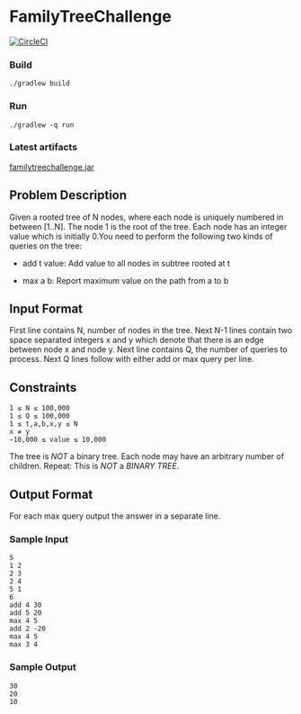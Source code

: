 # FamilyTreeChallenge

[![CircleCI](https://circleci.com/gh/carlso70/FamilyTreeChallenge.svg?style=shield&circle-token=1ef8009b58e654742383ca0de12783f85ee84c6d)](https://circleci.com/gh/carlso70/FamilyTreeChallenge)

### Build

```
./gradlew build
```

### Run

```
./gradlew -q run
 ```
 
 
### Latest artifacts
 
 [familytreechallenge.jar](https://circleci.com/api/v1/project/carlso70/FamilyTreeChallenge/latest/artifacts/0/$CIRCLE_ARTIFACTS/familytreechallenge.jar)


Problem Description
-----

Given a rooted tree of N nodes, where each node is uniquely numbered in between [1..N]. The node 1 is the root of the tree. Each node has an integer value which is initially 0.You need to perform the following two kinds of queries on the tree:

* add t value: Add value to all nodes in subtree rooted at t

* max a b: Report maximum value on the path from a to b

## Input Format

First line contains N, number of nodes in the tree. Next N-1 lines contain two space separated 
integers x and y which denote that there is an edge between node x and node y. 
Next line contains Q, the number of queries to process. Next Q lines follow with either add or max query per line.

## Constraints 

```
1 ≤ N ≤ 100,000
1 ≤ Q ≤ 100,000
1 ≤ t,a,b,x,y ≤ N 
x ≠ y
−10,000 ≤ value ≤ 10,000
```

The tree is _NOT_ a binary tree. Each node may have an arbitrary number of children. Repeat: 
This is _NOT_ a _BINARY TREE_.

## Output Format

For each max query output the answer in a separate line.

### Sample Input
```
5 
1 2 
2 3 
2 4 
5 1 
6 
add 4 30 
add 5 20 
max 4 5 
add 2 -20 
max 4 5 
max 3 4
```

### Sample Output
```
30 
20 
10
```
